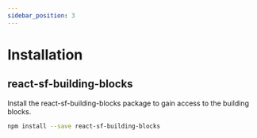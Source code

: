 ```yaml
---
sidebar_position: 3
---
```


# Installation

## react-sf-building-blocks

Install the react-sf-building-blocks package to gain access to the building blocks.

```bash
npm install --save react-sf-building-blocks
```